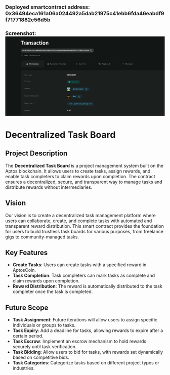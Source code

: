 ### Deployed smartcontract address: 0x36494eca161a06a024492a5dab21975c41ebb6fda46eabdf9f71771882c56d5b

### Screenshot: ![alt text](image.png)

# Decentralized Task Board

## Project Description
The **Decentralized Task Board** is a project management system built on the Aptos blockchain. It allows users to create tasks, assign rewards, and enable task completers to claim rewards upon completion. The contract ensures a decentralized, secure, and transparent way to manage tasks and distribute rewards without intermediaries.

## Vision
Our vision is to create a decentralized task management platform where users can collaborate, create, and complete tasks with automated and transparent reward distribution. This smart contract provides the foundation for users to build trustless task boards for various purposes, from freelance gigs to community-managed tasks.

## Key Features
- **Create Tasks**: Users can create tasks with a specified reward in AptosCoin.
- **Task Completion**: Task completers can mark tasks as complete and claim rewards upon completion.
- **Reward Distribution**: The reward is automatically distributed to the task completer once the task is completed.

## Future Scope
- **Task Assignment**: Future iterations will allow users to assign specific individuals or groups to tasks.
- **Task Expiry**: Add a deadline for tasks, allowing rewards to expire after a certain period.
- **Task Escrow**: Implement an escrow mechanism to hold rewards securely until task verification.
- **Task Bidding**: Allow users to bid for tasks, with rewards set dynamically based on competitive bids.
- **Task Categories**: Categorize tasks based on different project types or industries.
